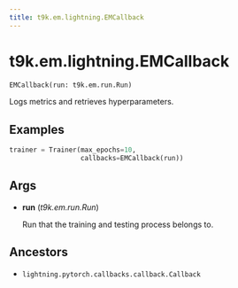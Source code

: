 ```yaml
---
title: t9k.em.lightning.EMCallback
---
```


# t9k.em.lightning.EMCallback

```python
EMCallback(run: t9k.em.run.Run)
```

Logs metrics and retrieves hyperparameters.

## Examples

```python
trainer = Trainer(max_epochs=10,
                  callbacks=EMCallback(run))
```

## Args

* **run** (*t9k.em.run.Run*)

    Run that the training and testing process belongs to.

## Ancestors

* `lightning.pytorch.callbacks.callback.Callback`
